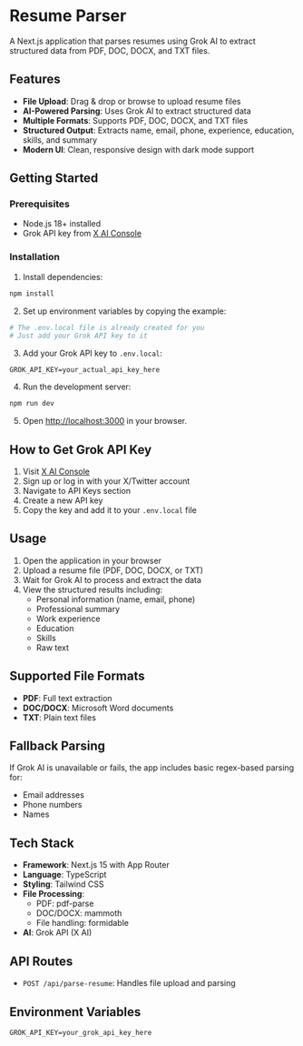 # Resume Parser

A Next.js application that parses resumes using Grok AI to extract structured data from PDF, DOC, DOCX, and TXT files.

## Features

- **File Upload**: Drag & drop or browse to upload resume files
- **AI-Powered Parsing**: Uses Grok AI to extract structured data
- **Multiple Formats**: Supports PDF, DOC, DOCX, and TXT files
- **Structured Output**: Extracts name, email, phone, experience, education, skills, and summary
- **Modern UI**: Clean, responsive design with dark mode support

## Getting Started

### Prerequisites

- Node.js 18+ installed
- Grok API key from [X AI Console](https://console.x.ai/)

### Installation

1. Install dependencies:
```bash
npm install
```

2. Set up environment variables by copying the example:
```bash
# The .env.local file is already created for you
# Just add your Grok API key to it
```

3. Add your Grok API key to `.env.local`:
```
GROK_API_KEY=your_actual_api_key_here
```

4. Run the development server:
```bash
npm run dev
```

5. Open [http://localhost:3000](http://localhost:3000) in your browser.

## How to Get Grok API Key

1. Visit [X AI Console](https://console.x.ai/)
2. Sign up or log in with your X/Twitter account
3. Navigate to API Keys section
4. Create a new API key
5. Copy the key and add it to your `.env.local` file

## Usage

1. Open the application in your browser
2. Upload a resume file (PDF, DOC, DOCX, or TXT)
3. Wait for Grok AI to process and extract the data
4. View the structured results including:
   - Personal information (name, email, phone)
   - Professional summary
   - Work experience
   - Education
   - Skills
   - Raw text

## Supported File Formats

- **PDF**: Full text extraction
- **DOC/DOCX**: Microsoft Word documents
- **TXT**: Plain text files

## Fallback Parsing

If Grok AI is unavailable or fails, the app includes basic regex-based parsing for:
- Email addresses
- Phone numbers
- Names

## Tech Stack

- **Framework**: Next.js 15 with App Router
- **Language**: TypeScript
- **Styling**: Tailwind CSS
- **File Processing**:
  - PDF: pdf-parse
  - DOC/DOCX: mammoth
  - File handling: formidable
- **AI**: Grok API (X AI)

## API Routes

- `POST /api/parse-resume`: Handles file upload and parsing

## Environment Variables

```
GROK_API_KEY=your_grok_api_key_here
```
